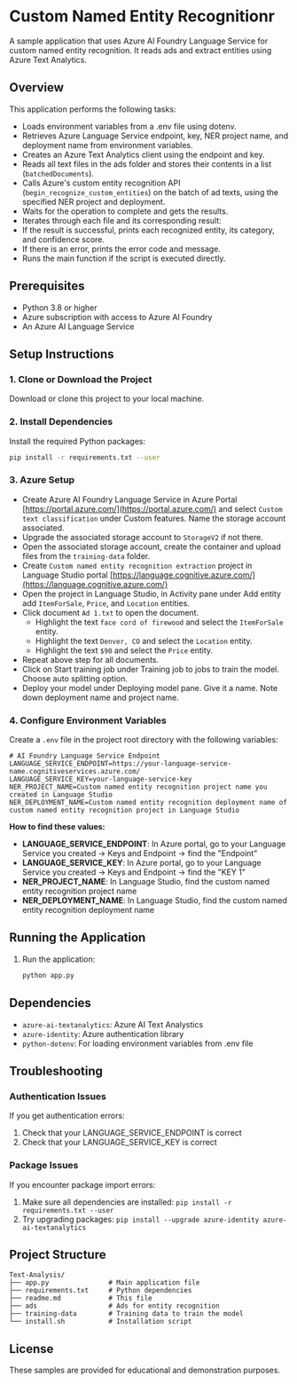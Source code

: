 # Custom Named Entity Recognitionr

A sample application that uses Azure AI Foundry Language Service for custom named entity recognition. It reads ads and extract entities using Azure Text Analytics.


## Overview

This application performs the following tasks:
- Loads environment variables from a .env file using dotenv.
- Retrieves Azure Language Service endpoint, key, NER project name, and deployment name from environment variables.
- Creates an Azure Text Analytics client using the endpoint and key.
- Reads all text files in the ads folder and stores their contents in a list (`batchedDocuments`).
- Calls Azure's custom entity recognition API (`begin_recognize_custom_entities`) on the batch of ad texts, using the specified NER project and deployment.
- Waits for the operation to complete and gets the results.
- Iterates through each file and its corresponding result:
- If the result is successful, prints each recognized entity, its category, and confidence score.
- If there is an error, prints the error code and message.
- Runs the main function if the script is executed directly.


## Prerequisites

- Python 3.8 or higher
- Azure subscription with access to Azure AI Foundry
- An Azure AI Language Service

## Setup Instructions

### 1. Clone or Download the Project

Download or clone this project to your local machine.

### 2. Install Dependencies

Install the required Python packages:

```bash
pip install -r requirements.txt --user
```

### 3. Azure Setup 
- Create Azure AI Foundry Language Service in Azure Portal [https://portal.azure.com/](https://portal.azure.com/) and select `Custom text classification` under Custom features. Name the storage account associated. 
- Upgrade the associated storage account to `StorageV2` if not there.
- Open the associated storage account, create the container and upload files from the `training-data` folder. 
- Create `Custom named entity recognition extraction` project in Language Studio portal [https://language.cognitive.azure.com/](https://language.cognitive.azure.com/)
- Open the project in Language Studio, in Activity pane under Add entity add `ItemForSale`, `Price`, and `Location` entities.
- Click document `Ad 1.txt` to open the document. 
  - Highlight the text `face cord of firewood` and select the `ItemForSale` entity.
  - Highlight the text `Denver, CO` and select the `Location` entity.
  - Highlight the text `$90` and select the `Price` entity.
- Repeat above step for all documents.
- Click on Start training job under Training job to jobs to train the model. Choose auto splitting option.
- Deploy your model under Deploying model pane. Give it a name. Note down deployment name and project name.


### 4. Configure Environment Variables

Create a `.env` file in the project root directory with the following variables:

```env
# AI Foundry Language Service Endpoint
LANGUAGE_SERVICE_ENDPOINT=https://your-language-service-name.cognitiveservices.azure.com/
LANGUAGE_SERVICE_KEY=your-language-service-key
NER_PROJECT_NAME=Custom named entity recognition project name you created in Language Studio
NER_DEPLOYMENT_NAME=Custom named entity recognition deployment name of custom named entity recognition project in Language Studio
```

**How to find these values:**

- **LANGUAGE_SERVICE_ENDPOINT**: In Azure portal, go to your Language Service you created → Keys and Endpoint → find the "Endpoint"
- **LANGUAGE_SERVICE_KEY**: In Azure portal, go to your Language Service you created → Keys and Endpoint → find the "KEY 1"
- **NER_PROJECT_NAME**: In Language Studio, find the custom named entity recognition project name
- **NER_DEPLOYMENT_NAME**: In Language Studio, find the custom named entity recognition deployment name

## Running the Application

1. Run the application:
   ```bash
   python app.py
   ```


## Dependencies

- `azure-ai-textanalytics`: Azure AI Text Analystics
- `azure-identity`: Azure authentication library
- `python-dotenv`: For loading environment variables from .env file

## Troubleshooting

### Authentication Issues

If you get authentication errors:
1. Check that your LANGUAGE_SERVICE_ENDPOINT is correct
3. Check that your LANGUAGE_SERVICE_KEY is correct


### Package Issues

If you encounter package import errors:
1. Make sure all dependencies are installed: `pip install -r requirements.txt --user`
2. Try upgrading packages: `pip install --upgrade azure-identity azure-ai-textanalytics`

## Project Structure

```
Text-Analysis/
├── app.py               # Main application file
├── requirements.txt     # Python dependencies
├── readme.md            # This file
├── ads                  # Ads for entity recognition
├── training-data        # Training data to train the model
└── install.sh           # Installation script
```


## License

These samples are provided for educational and demonstration purposes.